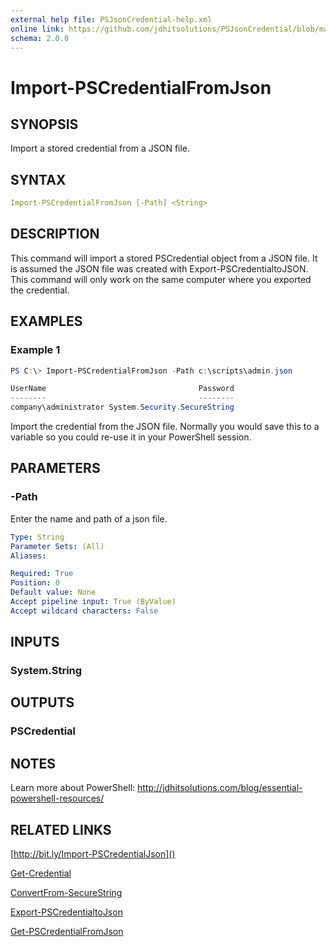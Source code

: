```yaml
---
external help file: PSJsonCredential-help.xml
online link: https://github.com/jdhitsolutions/PSJsonCredential/blob/master/Docs/Import-PSCredentialFromJson.md
schema: 2.0.0
---
```


# Import-PSCredentialFromJson

## SYNOPSIS

Import a stored credential from a JSON file.

## SYNTAX

```yaml
Import-PSCredentialFromJson [-Path] <String>
```

## DESCRIPTION

This command will import a stored PSCredential object from a JSON file. It is assumed the JSON file was created with Export-PSCredentialtoJSON. This command will only work on the same computer where you exported the credential.

## EXAMPLES

### Example 1

```powershell
PS C:\> Import-PSCredentialFromJson -Path c:\scripts\admin.json

UserName                                  Password
--------                                  --------
company\administrator System.Security.SecureString
```

Import the credential from the JSON file. Normally you would save this to a variable so you could re-use it in your PowerShell session.

## PARAMETERS

### -Path

Enter the name and path of a json file.

```yaml
Type: String
Parameter Sets: (All)
Aliases:

Required: True
Position: 0
Default value: None
Accept pipeline input: True (ByValue)
Accept wildcard characters: False
```

## INPUTS

### System.String

## OUTPUTS

### PSCredential

## NOTES

Learn more about PowerShell: http://jdhitsolutions.com/blog/essential-powershell-resources/

## RELATED LINKS

[http://bit.ly/Import-PSCredentialJson]()

[Get-Credential]()

[ConvertFrom-SecureString]()

[Export-PSCredentialtoJson](Export-PSCredentialToJson.md)

[Get-PSCredentialFromJson](Get-PSCredentialFromJson.md)
